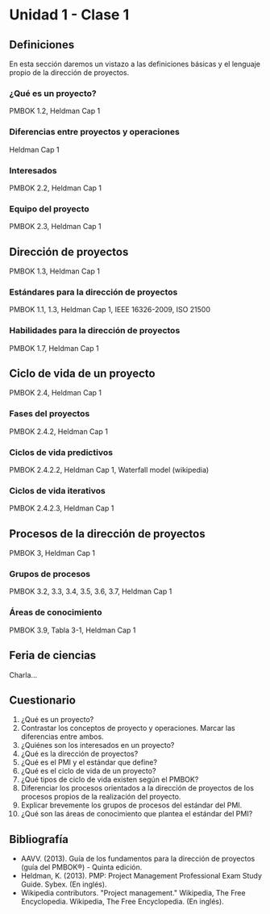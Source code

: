 # Unidad 1 - Clase 1

## Definiciones

En esta sección daremos un vistazo a las definiciones básicas y el lenguaje
propio de la dirección de proyectos.

### ¿Qué es un proyecto?

PMBOK 1.2, Heldman Cap 1

### Diferencias entre proyectos y operaciones

Heldman Cap 1

### Interesados

PMBOK 2.2, Heldman Cap 1

### Equipo del proyecto

PMBOK 2.3, Heldman Cap 1

## Dirección de proyectos

PMBOK 1.3, Heldman Cap 1

### Estándares para la dirección de proyectos

PMBOK 1.1, 1.3, Heldman Cap 1, IEEE 16326-2009, ISO 21500

### Habilidades para la dirección de proyectos

PMBOK 1.7, Heldman Cap 1

## Ciclo de vida de un proyecto

PMBOK 2.4, Heldman Cap 1

### Fases del proyectos

PMBOK 2.4.2, Heldman Cap 1

### Ciclos de vida predictivos

PMBOK 2.4.2.2, Heldman Cap 1, Waterfall model (wikipedia)

### Ciclos de vida iterativos

PMBOK 2.4.2.3, Heldman Cap 1

## Procesos de la dirección de proyectos

PMBOK 3, Heldman Cap 1

### Grupos de procesos

PMBOK 3.2, 3.3, 3.4, 3.5, 3.6, 3.7, Heldman Cap 1

### Áreas de conocimiento

PMBOK 3.9, Tabla 3-1, Heldman Cap 1

## Feria de ciencias

Charla...

## Cuestionario

1. ¿Qué es un proyecto?
2. Contrastar los conceptos de proyecto y operaciones. Marcar las diferencias
entre ambos.
3. ¿Quiénes son los interesados en un proyecto?
4. ¿Qué es la dirección de proyectos?
5. ¿Qué es el PMI y el estándar que define?
6. ¿Qué es el ciclo de vida de un proyecto?
7. ¿Qué tipos de ciclo de vida existen según el PMBOK?
8. Diferenciar los procesos orientados a la dirección de proyectos de los
procesos propios de la realización del proyecto.
9. Explicar brevemente los grupos de procesos del estándar del PMI.
10. ¿Qué son las áreas de conocimiento que plantea el estándar del PMI?

## Bibliografía

* AAVV. (2013). Guía de los fundamentos para la dirección de proyectos
(guía del PMBOK®) - Quinta edición.
* Heldman, K. (2013). PMP: Project Management Professional Exam Study Guide.
Sybex. (En inglés).
* Wikipedia contributors. "Project management." Wikipedia, The Free
Encyclopedia. Wikipedia, The Free Encyclopedia. (En inglés).
